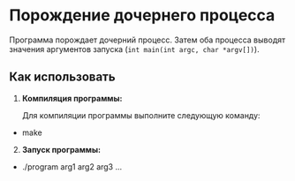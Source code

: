 # Порождение дочернего процесса

Программа порождает дочерний процесс. Затем оба процесса выводят значения аргументов запуска (`int main(int argc, char *argv[])`).  

## Как использовать

1. **Компиляция программы:**

   Для компиляции программы выполните следующую команду:
- make  
2. **Запуск программы:**  
- ./program arg1 arg2 arg3 ... 